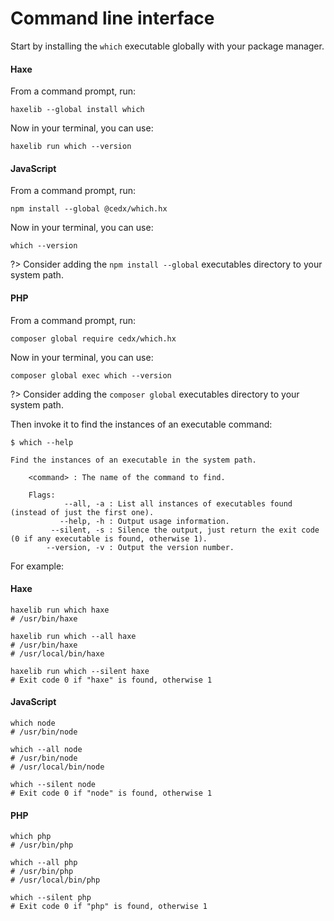 # Command line interface
Start by installing the `which` executable globally with your package manager.

<!-- tabs:start -->

#### **Haxe**
From a command prompt, run:

```shell
haxelib --global install which
```

Now in your terminal, you can use:

```shell
haxelib run which --version
```

#### **JavaScript**
From a command prompt, run:

```shell
npm install --global @cedx/which.hx
```

Now in your terminal, you can use:

```shell
which --version
```

?> Consider adding the `npm install --global` executables directory to your system path.

#### **PHP**
From a command prompt, run:

```shell
composer global require cedx/which.hx
```

Now in your terminal, you can use:

```shell
composer global exec which --version
```

?> Consider adding the `composer global` executables directory to your system path.

<!-- tabs:end -->

Then invoke it to find the instances of an executable command:

```shell
$ which --help

Find the instances of an executable in the system path.

	<command> : The name of the command to find.

	Flags:
		    --all, -a : List all instances of executables found (instead of just the first one).
		   --help, -h : Output usage information.
		 --silent, -s : Silence the output, just return the exit code (0 if any executable is found, otherwise 1).
		--version, -v : Output the version number.
```

For example:

<!-- tabs:start -->

#### **Haxe**
```shell
haxelib run which haxe
# /usr/bin/haxe

haxelib run which --all haxe
# /usr/bin/haxe
# /usr/local/bin/haxe

haxelib run which --silent haxe
# Exit code 0 if "haxe" is found, otherwise 1
```

#### **JavaScript**
```shell
which node
# /usr/bin/node

which --all node
# /usr/bin/node
# /usr/local/bin/node

which --silent node
# Exit code 0 if "node" is found, otherwise 1
```

#### **PHP**
```shell
which php
# /usr/bin/php

which --all php
# /usr/bin/php
# /usr/local/bin/php

which --silent php
# Exit code 0 if "php" is found, otherwise 1
```

<!-- tabs:end -->
